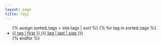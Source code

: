```yaml
---
layout: page
title: Tags
---
```

<ul class="tag-cloud">
{% assign sorted_tags = site.tags | sort %}
{% for tag in sorted_tags %}
  <li style="font-size: {{ tag | last | size | times: 100 | divided_by: site.tags.size | plus: 35  }}%">
    <a href="{{ site.baseurl }}/tags/{{ tag[0] }}">
      {{ tag | first }} ({{ tag | last | size }})
    </a>
  </li>
{% endfor %}
</ul>
